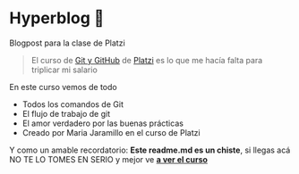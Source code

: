 # Hyperblog 🤩
Blogpost para la clase de Platzi
> El curso de [Git y GitHub](https://platzi.com/clases/git-github/) de [Platzi](https://platzi.com/home) es lo que me hacía falta para triplicar mi salario

En este curso vemos de todo
* Todos los comandos de Git
* El flujo de trabajo de git
* El amor verdadero por las buenas prácticas
* Creado por Maria Jaramillo en el curso de Platzi

Y como un amable recordatorio: **Este readme.md es un chiste**,  si llegas acá NO TE LO TOMES EN SERIO y mejor ve [**a ver el curso**](https://platzi.com/clases/1557-git-github/19977-readmemd-es-una-excelente-practica/)